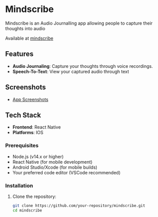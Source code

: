# Mindscribe

Mindscribe is an Audio Journalling app allowing people to capture their thoughts into audio

Available at [mindscribe](https://apps.apple.com/gb/app/mindscribejourno/id6738331850)

## Features

- **Audio Journaling**: Capture your thoughts through voice recordings. 
- **Speech-To-Text**: View your captured audio through text

## Screenshots

- [App Screenshots](https://www.notion.so/App-screenshots-13d96d3a3326808fa5a9ceb02df512c7?pvs=21)


## Tech Stack

- **Frontend**: React Native
- **Platforms**: IOS

### Prerequisites

- Node.js (v14.x or higher)
- React Native (for mobile development)
- Android Studio/Xcode (for mobile builds)
- Your preferred code editor (VSCode recommended)

### Installation

1. Clone the repository:

   ```bash
   git clone https://github.com/your-repository/mindscribe.git
   cd mindscribe
